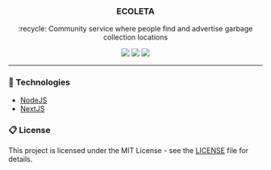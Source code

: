 <h3 align="center">
  ECOLETA
</h3>

<p align="center">
  :recycle: Community service where people find and advertise garbage collection locations
</p>

<p align="center">
  <img src="https://img.shields.io/github/languages/count/gabrielribeirof/ecoleta">

  <img src="https://img.shields.io/github/repo-size/gabrielribeirof/ecoleta">

  <img src="https://img.shields.io/badge/license-MIT-brightgreen">
</p>

---

### :rocket: Technologies

- [NodeJS](https://nodejs.org)
- [NextJS](https://nextjs.org)

### :clipboard: License

This project is licensed under the MIT License - see the [LICENSE](LICENSE) file for details.
